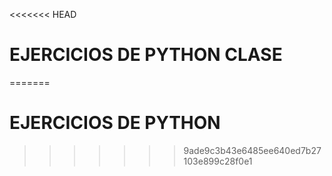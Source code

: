 <<<<<<< HEAD
# EJERCICIOS DE PYTHON CLASE
=======
# EJERCICIOS DE PYTHON
>>>>>>> 9ade9c3b43e6485ee640ed7b27103e899c28f0e1
